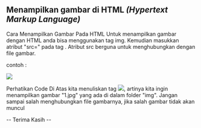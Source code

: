 ## Menampilkan gambar di HTML <i> (Hypertext Markup Language) </i>

Cara Menampilkan Gambar Pada HTML
Untuk menampilkan gambar dengan HTML anda bisa menggunakan tag img. Kemudian masukkan atribut "src=" pada tag <img>.
Atribut src berguna untuk menghubungkan dengan file gambar.

contoh :

<!DOCTYPE html>
  <head>
      <title> Hello World </title>
  </head>
  <body>
      <img src="img/1.jpg">
  </body>
</html>

Perhatikan Code Di Atas
kita menuliskan tag <img src="img/1.jpg">, artinya kita ingin menampilkan gambar "1.jpg" yang ada di dalam folder "img".
Jangan sampai salah menghubungkan file gambarnya, jika salah gambar tidak akan muncul


-- Terima Kasih --